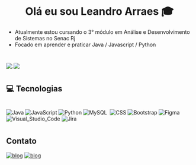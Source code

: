 <div style="text-align: center">
<h1>     Olá eu sou Leandro Arraes 🎓
</div>

-  Atualmente estou cursando o 3° módulo em Análise e Desenvolvimento de Sistemas no Senac Rj
- Focado em aprender e praticar Java / Javascript /  Python

#

  
<a href="https://github-readme-stats.vercel.app/api?username=leandroArraes">
  <img align="center" src="https://github.com/leandroArraes/github-readme-stats" />
</a>
<a href="https://github-readme-stats.vercel.app/api/pin/?username=leandroArraes">
  <img align="center" src="https://github-readme-stats.vercel.app/api/top-langs/?username=leandroArraes&langs_count=10&layout=compact&theme=tokyonight" />
</a>

#
  
  
## 💻 Tecnologias 

<div style="display: inline_block"><br>
<img algin="center" alt="Java" src="https://img.shields.io/badge/Java-ED8B00?style=for-the-badge&logo=java&logoColor=white"/>
<img algin="center" alt="JavaScript" src="https://img.shields.io/badge/JavaScript-323330?style=for-the-badge&logo=javascript&logoColor=F7DF1E"/>
<img algin="center" alt="Python" src="https://img.shields.io/badge/Python-3776AB?style=for-the-badge&logo=python&logoColor=white"/>
<img algin="center" alt="MySQL" src="https://img.shields.io/badge/MySQL-005C84?style=for-the-badge&logo=mysql&logoColor=white"/>
<img algin="center" alt="" src="https://img.shields.io/badge/HTML-239120?style=for-the-badge&logo=html5&logoColor=white"/>
<img algin="center" alt="CSS" src="https://img.shields.io/badge/CSS-239120?&style=for-the-badge&logo=css3&logoColor=white"/>
<img algin="center" alt="Bootstrap" src="https://img.shields.io/badge/Bootstrap-563D7C?style=for-the-badge&logo=bootstrap&logoColor=white"/>
<img algin="center" alt="Figma" src="https://img.shields.io/badge/Figma-F24E1E?style=for-the-badge&logo=figma&logoColor=white"/>
<img algin="center" alt="Visual_Studio_Code" src="https://img.shields.io/badge/Visual_Studio_Code-0078D4?style=for-the-badge&logo=visual%20studio%20code&logoColor=white"/>
<img algin="center" alt="Jira" src="https://img.shields.io/badge/Jira-0052CC?style=for-the-badge&logo=Jira&logoColor=white"/>
</div>

#

## Contato
[![blog](https://img.shields.io/badge/LinkedIn-0077B5?style=for-the-badge&logo=linkedin&logoColor=white)](https://www.linkedin.com/in/leandroarraes/)
[![blog](https://img.shields.io/badge/Gmail-D14836?style=for-the-badge&logo=gmail&logoColor=white)](leandro.arraes.182@gmail.com)




